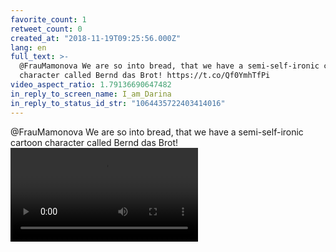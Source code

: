 ```yaml
---
favorite_count: 1
retweet_count: 0
created_at: "2018-11-19T09:25:56.000Z"
lang: en
full_text: >-
  @FrauMamonova We are so into bread, that we have a semi-self-ironic cartoon
  character called Bernd das Brot! https://t.co/Qf0YmhTfPi
video_aspect_ratio: 1.79136690647482
in_reply_to_screen_name: I_am_Darina
in_reply_to_status_id_str: "1064435722403414016"
---
```


@FrauMamonova We are so into bread, that we have a semi-self-ironic cartoon
character called Bernd das Brot!
![Embedded Video](https://twitter-media-coderbyheart.s3.eu-north-1.amazonaws.com/1064449685732188160-DsWvTYYXQAAX9JS.mp4)
